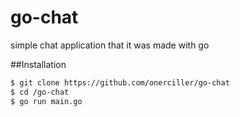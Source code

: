 # go-chat
simple chat application that it was made with go

##Installation

  ```sh 
  $ git clone https://github.com/onerciller/go-chat
  $ cd /go-chat
  $ go run main.go


